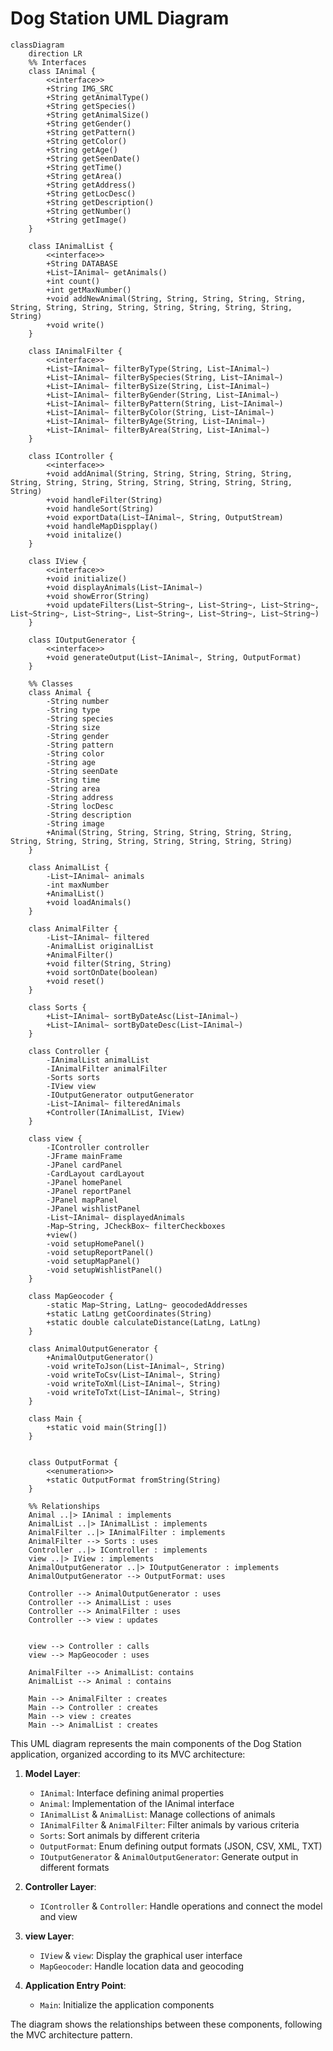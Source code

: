 # Dog Station UML Diagram

```mermaid
classDiagram
    direction LR
    %% Interfaces
    class IAnimal {
        <<interface>>
        +String IMG_SRC
        +String getAnimalType()
        +String getSpecies()
        +String getAnimalSize()
        +String getGender()
        +String getPattern()
        +String getColor()
        +String getAge()
        +String getSeenDate()
        +String getTime()
        +String getArea()
        +String getAddress()
        +String getLocDesc()
        +String getDescription()
        +String getNumber()
        +String getImage()
    }

    class IAnimalList {
        <<interface>>
        +String DATABASE
        +List~IAnimal~ getAnimals()
        +int count()
        +int getMaxNumber()
        +void addNewAnimal(String, String, String, String, String, String, String, String, String, String, String, String, String, String)
        +void write()
    }

    class IAnimalFilter {
        <<interface>>
        +List~IAnimal~ filterByType(String, List~IAnimal~)
        +List~IAnimal~ filterBySpecies(String, List~IAnimal~)
        +List~IAnimal~ filterBySize(String, List~IAnimal~)
        +List~IAnimal~ filterByGender(String, List~IAnimal~)
        +List~IAnimal~ filterByPattern(String, List~IAnimal~)
        +List~IAnimal~ filterByColor(String, List~IAnimal~)
        +List~IAnimal~ filterByAge(String, List~IAnimal~)
        +List~IAnimal~ filterByArea(String, List~IAnimal~)
    }

    class IController {
        <<interface>>
        +void addAnimal(String, String, String, String, String, String, String, String, String, String, String, String, String, String)
        +void handleFilter(String)
        +void handleSort(String)
        +void exportData(List~IAnimal~, String, OutputStream)
        +void handleMapDispplay()
        +void initalize()
    }

    class IView {
        <<interface>>
        +void initialize()
        +void displayAnimals(List~IAnimal~)
        +void showError(String)
        +void updateFilters(List~String~, List~String~, List~String~, List~String~, List~String~, List~String~, List~String~, List~String~)
    }

    class IOutputGenerator {
        <<interface>>
        +void generateOutput(List~IAnimal~, String, OutputFormat)
    }

    %% Classes
    class Animal {
        -String number
        -String type
        -String species
        -String size
        -String gender
        -String pattern
        -String color
        -String age
        -String seenDate
        -String time
        -String area
        -String address
        -String locDesc
        -String description
        -String image
        +Animal(String, String, String, String, String, String, String, String, String, String, String, String, String, String)
    }

    class AnimalList {
        -List~IAnimal~ animals
        -int maxNumber
        +AnimalList()
        +void loadAnimals()
    }

    class AnimalFilter {
        -List~IAnimal~ filtered
        -AnimalList originalList
        +AnimalFilter()
        +void filter(String, String)
        +void sortOnDate(boolean)
        +void reset()
    }

    class Sorts {
        +List~IAnimal~ sortByDateAsc(List~IAnimal~)
        +List~IAnimal~ sortByDateDesc(List~IAnimal~)
    }

    class Controller {
        -IAnimalList animalList
        -IAnimalFilter animalFilter
        -Sorts sorts
        -IView view
        -IOutputGenerator outputGenerator
        -List~IAnimal~ filteredAnimals
        +Controller(IAnimalList, IView)
    }

    class view {
        -IController controller
        -JFrame mainFrame
        -JPanel cardPanel
        -CardLayout cardLayout
        -JPanel homePanel
        -JPanel reportPanel
        -JPanel mapPanel
        -JPanel wishlistPanel
        -List~IAnimal~ displayedAnimals
        -Map~String, JCheckBox~ filterCheckboxes
        +view()
        -void setupHomePanel()
        -void setupReportPanel()
        -void setupMapPanel()
        -void setupWishlistPanel()
    }

    class MapGeocoder {
        -static Map~String, LatLng~ geocodedAddresses
        +static LatLng getCoordinates(String)
        +static double calculateDistance(LatLng, LatLng)
    }

    class AnimalOutputGenerator {
        +AnimalOutputGenerator()
        -void writeToJson(List~IAnimal~, String)
        -void writeToCsv(List~IAnimal~, String)
        -void writeToXml(List~IAnimal~, String)
        -void writeToTxt(List~IAnimal~, String)
    }

    class Main {
        +static void main(String[])
    }


    class OutputFormat {
        <<enumeration>>
        +static OutputFormat fromString(String)
    }

    %% Relationships
    Animal ..|> IAnimal : implements
    AnimalList ..|> IAnimalList : implements
    AnimalFilter ..|> IAnimalFilter : implements
    AnimalFilter --> Sorts : uses
    Controller ..|> IController : implements
    view ..|> IView : implements
    AnimalOutputGenerator ..|> IOutputGenerator : implements
    AnimalOutputGenerator --> OutputFormat: uses

    Controller --> AnimalOutputGenerator : uses
    Controller --> AnimalList : uses
    Controller --> AnimalFilter : uses
    Controller --> view : updates

    
    view --> Controller : calls
    view --> MapGeocoder : uses
    
    AnimalFilter --> AnimalList: contains
    AnimalList --> Animal : contains
    
    Main --> AnimalFilter : creates
    Main --> Controller : creates
    Main --> view : creates
    Main --> AnimalList : creates
```

This UML diagram represents the main components of the Dog Station application, organized according to its MVC architecture:

1. **Model Layer**:
   - `IAnimal`: Interface defining animal properties
   - `Animal`: Implementation of the IAnimal interface
   - `IAnimalList` & `AnimalList`: Manage collections of animals
   - `IAnimalFilter` & `AnimalFilter`: Filter animals by various criteria
   - `Sorts`: Sort animals by different criteria
   - `OutputFormat`: Enum defining output formats (JSON, CSV, XML, TXT)
   - `IOutputGenerator` & `AnimalOutputGenerator`: Generate output in different formats

2. **Controller Layer**:
   - `IController` & `Controller`: Handle operations and connect the model and view

3. **view Layer**:
   - `IView` & `view`: Display the graphical user interface
   - `MapGeocoder`: Handle location data and geocoding

4. **Application Entry Point**:
   - `Main`: Initialize the application components

The diagram shows the relationships between these components, following the MVC architecture pattern.
